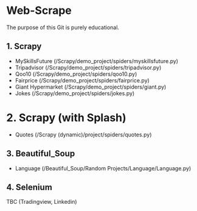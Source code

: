 # Web-Scrape
The purpose of this Git is purely educational.

## 1. Scrapy
- MySkillsFuture (/Scrapy/demo_project/spiders/myskillsfuture.py)
- Tripadvisor (/Scrapy/demo_project/spiders/tripadvisor.py)
- Qoo10 (/Scrapy/demo_project/spiders/qoo10.py)
- Fairprice (/Scrapy/demo_project/spiders/fairprice.py)
- Giant Hypermarket (/Scrapy/demo_project/spiders/giant.py)
- Jokes (/Scrapy/demo_project/spiders/jokes.py)

# 2. Scrapy (with Splash)
- Quotes (/Scrapy (dynamic)/project/spiders/quotes.py)

## 3. Beautiful_Soup
- Language (/Beautiful_Soup/Random Projects/Language/Language.py)

## 4. Selenium
TBC (Tradingview, Linkedin)

<!-- # Workflow
1. Scrapy
Run `main.sh` file. This:
1. Removes existing files (if not it will append)
2. Scrapes using all scrapy scripts into .json
3. Convert .json in 'scraped_json' folder into .csv in 'converted_csv' folder --!>
